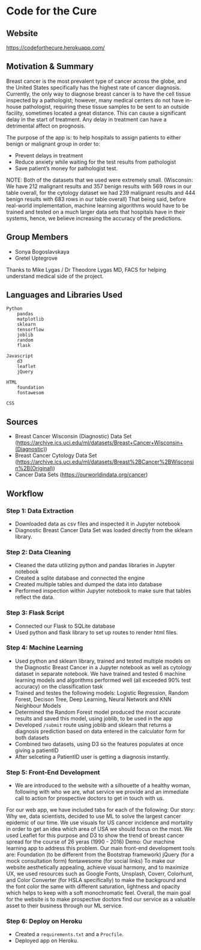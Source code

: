 # Code for the Cure

## Website

https://codeforthecure.herokuapp.com/

## Motivation & Summary

Breast cancer is the most prevalent type of cancer across the globe, and the United States specifically has the highest rate of cancer diagnosis. Currently, the only way to diagnose breast cancer is to have the cell tissue inspected by a pathologist; however, many medical centers do not have in-house pathologist, requiring these tissue samples to be sent to an outside facility, sometimes located a great distance. This can cause a significant delay in the start of treatment. Any delay in treatment can have a detrimental affect on prognosis. 

The purpose of the app is: to help hospitals to assign patients to either benign or malignant group in order to: 
* Prevent delays in treatment
* Reduce anxiety while waiting for the test results from pathologist
* Save patient’s money for pathologist test.

NOTE: Both of the datasets that we used were extremely small. (Wisconsin:  We have 212 malignant results and 357 benign results with 569 rows in our table overall, for the cytology dataset we had 239 malignant results and 444 benign results with 683 rows in our table overall) That being said, before real-world implementation, machine learning algorithms would have to be trained and tested on a much larger data sets that hospitals have in their systems, hence, we believe increasing the accuracy of the predictions.

## Group Members

* Sonya Bogoslavskaya
* Gretel Uptegrove

Thanks to Mike Lygas / Dr Theodore Lygas MD, FACS for helping understand medical side of the project.

## Languages and Libraries Used

```
Python
    pandas
    matplotlib
    sklearn
    tensorflow
    joblib
    random
    flask

Javascript
    d3
    leaflet
    jQuery
    
HTML
    foundation
    fontawesom
    
CSS
```

## Sources

* Breast Cancer Wisconsin (Diagnostic) Data Set 
(https://archive.ics.uci.edu/ml/datasets/Breast+Cancer+Wisconsin+(Diagnostic))
* Breast Cancer Cytology Data Set 
(https://archive.ics.uci.edu/ml/datasets/Breast%2BCancer%2BWisconsin%2B(Original))
* Cancer Data Sets
(https://ourworldindata.org/cancer)

## Workflow

### Step 1: Data Extraction

* Downloaded data as csv files and inspected it in Jupyter notebook
* Diagnostic Breast Cancer Data Set was loaded directly from the sklearn library.

### Step 2: Data Cleaning

* Cleaned the data utilizing python and pandas libraries in Jupyter notebook
* Created a sqlite database and connected the engine 
* Created multiple tables and dumped the data into database
* Performed inspection within Jupyter notebook to make sure that tables reflect the data.

### Step 3: Flask Script

* Connected our Flask to SQLite database
* Used python and flask library to set up routes to render html files.

### Step 4: Machine Learning

* Used python and sklearn library, trained and tested multiple models on the Diagnostic Breast Cancer in a Jupyter notebook as well as cytology dataset in separate notebook. We have trained and tested 6 machine learning models and algorithms performed well (all exceeded 90% test accuracy) on the classification task
* Trained and testes the following models: Logistic Regression, Random Forest, Decison Tree, Deep Learning, Neural Network and KNN Neighbour Models
* Determined the Random Forest model produced the most accurate results and saved this model, using joblib, to be used in the app
* Developed `/submit` route using joblib and sklearn that returns a diagnosis prediction based on data entered in the calculator form for both datasets
* Combined two datasets, using D3 so the features populates at once giving a patientID
* After selceting a PatientID user is getting a diagnosis instantly. 

### Step 5: Front-End Development

* We are introduced to the website with a silhouette of a healthy woman, following with who we are, what service we provide and an immediate call to action for prospective doctors to get in touch with us. 
 
For our web app, we have included tabs for each of the following:
Our story: Why we, data scientists, decided to use ML to solve the largest cancer epidemic of our time. We use visuals for US cancer incidence and mortality in order to get an idea which area of USA we should focus on the most. We used Leaflet for this purpose and D3 to show the trend of breast cancer spread for the course of 26 yeras (1990 - 2016)
Demo: Our machine learning app to address this problem.
Our main front-end development tools are:
Foundation (to be different from the Bootstrap framework)
jQuery (for a mock consultation form)
fontawesome (for social links)
To make our website aesthetically appealing, achieve visual harmony, and to maximize UX, we used resources such as Google Fonts, Unsplash, Coverr, Colorhunt, and Color Converter (for HSLA specifically) to make the background and the font color the same with different saturation, lightness and opacity which helps to keep with a soft monochromatic feel.
Overall, the main goal for the website is to make prospective doctors find our service as a valuable asset to their business through our ML service.

### Step 6: Deploy on Heroku

* Created a `requirements.txt` and a `Procfile`.
* Deployed app on Heroku.
